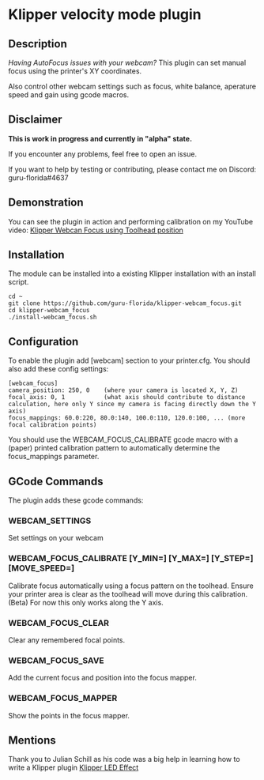 # Klipper velocity mode plugin

## Description

_Having AutoFocus issues with your webcam?_
This plugin can set manual focus using the printer's XY coordinates.

Also control other webcam settings such as focus, white balance, aperature speed and gain using gcode macros.

## Disclaimer
**This is work in progress and currently in "alpha" state.**

If you encounter any problems, feel free to open an issue.

If you want to help by testing or contributing, please contact me on Discord: guru-florida#4637


## Demonstration

You can see the plugin in action and performing calibration on my YouTube video:
[Klipper Webcan Focus using Toolhead position](https://www.youtube.com/watch?v=wuBYe9llHTk)


## Installation

The module can be installed into a existing Klipper installation with an install script. 

    cd ~
    git clone https://github.com/guru-florida/klipper-webcam_focus.git
    cd klipper-webcam_focus
    ./install-webcam_focus.sh

## Configuration

To enable the plugin add [webcam] section to your printer.cfg. You should also add these config settings:

    [webcam_focus]
    camera_position: 250, 0    (where your camera is located X, Y, Z)
    focal_axis: 0, 1           (what axis should contribute to distance calculation, here only Y since my camera is facing directly down the Y axis)
    focus_mappings: 60.0:220, 80.0:140, 100.0:110, 120.0:100, ... (more focal calibration points)

You should use the WEBCAM_FOCUS_CALIBRATE gcode macro with a (paper) printed calibration pattern to
automatically determine the focus_mappings parameter.


## GCode Commands

The plugin adds these gcode commands:

### WEBCAM_SETTINGS
Set settings on your webcam

### WEBCAM_FOCUS_CALIBRATE [Y_MIN=] [Y_MAX=] [Y_STEP=] [MOVE_SPEED=]
Calibrate focus automatically using a focus pattern on the toolhead. Ensure your printer area is clear as the toolhead will move during this calibration. (Beta) For now this only works along the Y axis.

### WEBCAM_FOCUS_CLEAR
Clear any remembered focal points.

### WEBCAM_FOCUS_SAVE
Add the current focus and position into the focus mapper.

### WEBCAM_FOCUS_MAPPER
Show the points in the focus mapper.


## Mentions

Thank you to Julian Schill as his code was a big help in learning how to write a Klipper plugin
[Klipper LED Effect](https://github.com/julianschill/klipper-led_effect)

